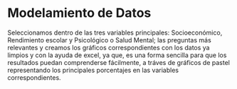 # Modelamiento de Datos
Seleccionamos dentro de las tres variables principales: Socioeconómico, Rendimiento escolar y Psicológico o Salud Mental; las preguntas más relevantes y creamos los gráficos correspondientes con los datos ya limpios y con la ayuda de excel, ya que, es una forma sencilla para que los resultados puedan comprenderse fácilmente, a tráves de gráficos de pastel representando los principales porcentajes en las variables correspondientes.
